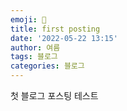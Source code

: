 ```yaml
---
emoji: 👶  
title: first posting  
date: '2022-05-22 13:15'  
author: 여름  
tags: 블로그  
categories: 블로그  
---
```


첫 블로그 포스팅 테스트